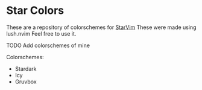 # Star Colors

These are a repository of colorschemes for [StarVim](https://github.com/ashincoder/StarVim)
These were made using lush.nvim
Feel free to use it.

TODO Add colorschemes of mine

Colorschemes:

  - Stardark
  - Icy
  - Gruvbox
